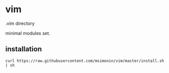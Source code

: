 vim
===

.vim directory

minimal modules set.

## installation 

```
curl https://raw.githubusercontent.com/msimonin/vim/master/install.sh | sh
```


